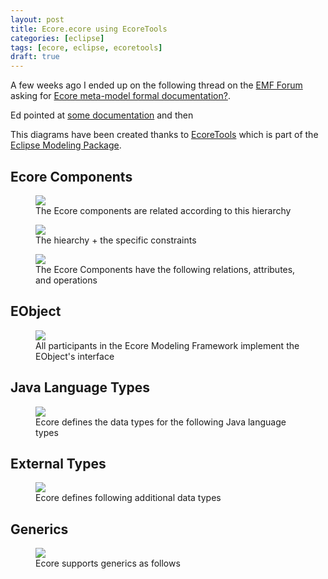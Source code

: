 ```yaml
---
layout: post
title: Ecore.ecore using EcoreTools
categories: [eclipse]
tags: [ecore, eclipse, ecoretools]
draft: true
---
```


A few weeks ago I ended up on the following thread on the [EMF Forum](https://www.eclipse.org/forums/index.php/f/108/) asking for [Ecore meta-model formal documentation?](https://www.eclipse.org/forums/index.php/t/1076719/).

Ed pointed at [some documentation](http://download.eclipse.org/modeling/emf/emf/javadoc/2.11/org/eclipse/emf/ecore/package-summary.html) and then 

This diagrams have been created thanks to [EcoreTools](www.eclipse.org/ecoretools) which is part of the [Eclipse Modeling Package](https://www.eclipse.org/downloads/packages/).

## Ecore Components 

<figure>
    <a href="{{ site.url }}/images/blog/ecore-components.jpg"><img src="{{ site.url }}/images/blog/ecore-components.jpg"></a>    
    <figcaption>The Ecore components are related according to this hierarchy</figcaption>
</figure>

<figure>
    <a href="{{ site.url }}/images/blog/ecore-components-constraints.jpg"><img src="{{ site.url }}/images/blog/ecore-components-constraints.jpg"></a>    
    <figcaption>The hiearchy + the specific constraints</figcaption>
</figure>

<figure>
    <a href="{{ site.url }}/images/blog/ecore-components-detail.jpg"><img src="{{ site.url }}/images/blog/ecore-components-detail.jpg"></a>    
    <figcaption>The Ecore Components have the following relations, attributes, and operations</figcaption>
</figure>


## EObject

<figure>
    <a href="{{ site.url }}/images/blog/eobject.jpg"><img src="{{ site.url }}/images/blog/eobject.jpg"></a>    
    <figcaption>All participants in the Ecore Modeling Framework implement the EObject's interface</figcaption>
</figure>

## Java Language Types

<figure>   
    <a href="{{ site.url }}/images/blog/java-language-types.jpg"><img src="{{ site.url }}/images/blog/java-language-types.jpg"></a>    
    <figcaption>Ecore defines the data types for the following Java language types</figcaption>
</figure>

## External Types

<figure>   
    <a href="{{ site.url }}/images/blog/external-types.jpg"><img src="{{ site.url }}/images/blog/external-types.jpg"></a>    
    <figcaption>Ecore defines following additional data types</figcaption>
</figure>


## Generics

<figure>   
    <a href="{{ site.url }}/images/blog/generics.jpg"><img src="{{ site.url }}/images/blog/generics.jpg"></a>    
    <figcaption>Ecore supports generics as follows</figcaption>
</figure>








